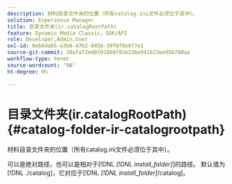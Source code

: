 ```yaml
---
description: 材料目录文件夹的位置（所有catalog.ini文件必须位于其中）。
solution: Experience Manager
title: 目录文件夹(ir.catalogRootPath)
feature: Dynamic Media Classic，SDK/API
role: Developer,Admin,User
exl-id: 0eb64a65-e3b6-47b2-8456-39f8f8e077e1
source-git-commit: 38afaf2ed0f01868f02e236e941b23eed5b790aa
workflow-type: tm+mt
source-wordcount: '56'
ht-degree: 0%

---
```


# 目录文件夹(ir.catalogRootPath){#catalog-folder-ir-catalogrootpath}

材料目录文件夹的位置（所有catalog.ini文件必须位于其中）。

可以是绝对路径，也可以是相对于[!DNL *[!DNL install_folder]*]的路径。 默认值为[!DNL ./catalog]，它对应于[!DNL *[!DNL install_folder]*/catalog]。

